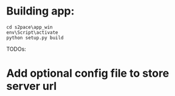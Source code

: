 # Building app:
    cd s2pace\app_win
    env\Script\activate
    python setup.py build

TODOs:
# Add optional config file to store server url
